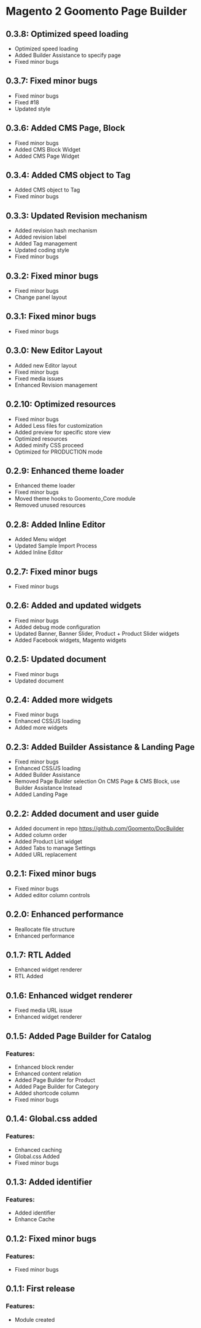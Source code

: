 # Magento 2 Goomento Page Builder

## 0.3.8: Optimized speed loading
- Optimized speed loading
- Added Builder Assistance to specify page
- Fixed minor bugs

## 0.3.7: Fixed minor bugs
- Fixed minor bugs
- Fixed #18
- Updated style

## 0.3.6: Added CMS Page, Block
- Fixed minor bugs
- Added CMS Block Widget
- Added CMS Page Widget

## 0.3.4: Added CMS object to Tag
- Added CMS object to Tag
- Fixed minor bugs

## 0.3.3: Updated Revision mechanism
- Added revision hash mechanism 
- Added revision label
- Added Tag management
- Updated coding style
- Fixed minor bugs

## 0.3.2: Fixed minor bugs
- Fixed minor bugs
- Change panel layout

## 0.3.1: Fixed minor bugs
- Fixed minor bugs

## 0.3.0: New Editor Layout
- Added new Editor layout
- Fixed minor bugs
- Fixed media issues
- Enhanced Revision management

## 0.2.10: Optimized resources
- Fixed minor bugs
- Added Less files for customization
- Added preview for specific store view
- Optimized resources
- Added minify CSS proceed
- Optimized for PRODUCTION mode

## 0.2.9: Enhanced theme loader
- Enhanced theme loader
- Fixed minor bugs 
- Moved theme hooks to Goomento_Core module
- Removed unused resources

## 0.2.8: Added Inline Editor
- Added Menu widget
- Updated Sample Import Process 
- Added Inline Editor 

## 0.2.7: Fixed minor bugs
- Fixed minor bugs

## 0.2.6: Added and updated widgets
- Fixed minor bugs
- Added debug mode configuration
- Updated Banner, Banner Slider, Product + Product Slider widgets
- Added Facebook widgets, Magento widgets

## 0.2.5: Updated document
- Fixed minor bugs
- Updated document

## 0.2.4: Added more widgets
- Fixed minor bugs
- Enhanced CSS/JS loading
- Added more widgets

## 0.2.3: Added Builder Assistance & Landing Page
- Fixed minor bugs
- Enhanced CSS/JS loading
- Added Builder Assistance
- Removed Page Builder selection On CMS Page & CMS Block, use Builder Assistance Instead
- Added Landing Page

## 0.2.2: Added document and user guide
- Added document in repo https://github.com/Goomento/DocBuilder
- Added column order
- Added Product List widget
- Added Tabs to manage Settings
- Added URL replacement

## 0.2.1: Fixed minor bugs
- Fixed minor bugs
- Added editor column controls

## 0.2.0: Enhanced performance
- Reallocate file structure  
- Enhanced performance

## 0.1.7: RTL Added
- Enhanced widget renderer
- RTL Added

## 0.1.6: Enhanced widget renderer
- Fixed media URL issue
- Enhanced widget renderer

## 0.1.5: Added Page Builder for Catalog
### Features:
- Enhanced block render
- Enhanced content relation
- Added Page Builder for Product
- Added Page Builder for Category
- Added shortcode column
- Fixed minor bugs

## 0.1.4: Global.css added 
### Features:
- Enhanced caching
- Global.css Added
- Fixed minor bugs

## 0.1.3: Added identifier
### Features:
- Added identifier
- Enhance Cache

## 0.1.2: Fixed minor bugs
### Features:
- Fixed minor bugs

## 0.1.1: First release
### Features:
 - Module created
